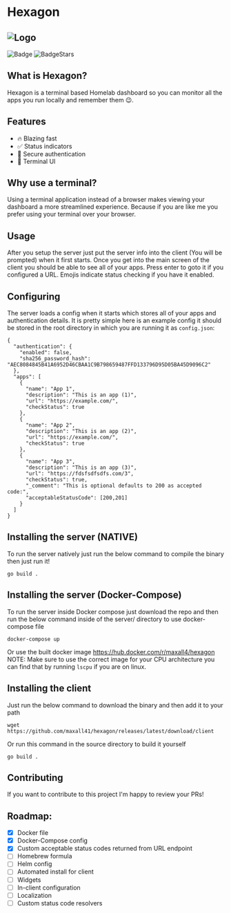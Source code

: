 # Hexagon
![Logo](https://i.ibb.co/MMVFhfq/logo.png)
---
![Badge](https://img.shields.io/github/release-date/maxall41/hexagon)
![BadgeStars](https://img.shields.io/github/stars/maxall41/hexagon?style=social)
## What is Hexagon?
Hexagon is a terminal based Homelab dashboard so you can monitor all the apps you run locally and remember them 😉.
## Features
- 🔥 Blazing fast
- ✅ Status indicators
- 🔐 Secure authentication
- 🎉 Terminal UI
## Why use a terminal?
Using a terminal application instead of a browser makes viewing your dashboard a more streamlined experience. Because if you are like me you prefer using your terminal over your browser.
## Usage
After you setup the server just put the server info into the client (You will be prompted) when it first starts. Once you get into the main screen of the client you should be able to see all of your apps. Press enter to goto it if you configured a URL. Emojis indicate status checking if you have it enabled.
## Configuring
The server loads a config when it starts which stores all of your apps and authentication details. It is pretty simple here is an example config it should be stored in the root directory in which you are running it as `config.json`:
```
{
  "authentication": {
    "enabled": false,
    "sha256_password_hash": "AEC8084845B41A6952D46CBAA1C9B798659487FFD133796D95D05BA45D9096C2"
  },
  "apps": [
    {
      "name": "App 1",
      "description": "This is an app (1)",
      "url": "https://example.com/",
      "checkStatus": true
    },
    {
      "name": "App 2",
      "description": "This is an app (2)",
      "url": "https://example.com/",
      "checkStatus": true
    },
    {
      "name": "App 3",
      "description": "This is an app (3)",
      "url": "https://fdsfsdfsdfs.com/3",
      "checkStatus": true,
      "_comment": "This is optional defaults to 200 as accepted code:",
      "acceptableStatusCode": [200,201]
    }
  ]
}
```
## Installing the server (NATIVE)
To run the server natively just run the below command to compile the binary then just run it!
```
go build .
```
## Installing the server (Docker-Compose)
To run the server inside Docker compose just download the repo and then run the below command inside of the server/ directory to use docker-compose file
```
docker-compose up
```
Or use the built docker image https://hub.docker.com/r/maxall4/hexagon
NOTE: Make sure to use the correct image for your CPU architecture you can find that by running `lscpu` if you are on linux.
## Installing the client
Just run the below command to download the binary and then add it to your path
```
wget https://github.com/maxall41/hexagon/releases/latest/download/client
```
Or run this command in the source directory to build it yourself
```
go build .
```
## Contributing
If you want to contribute to this project I'm happy to review your PRs!
## Roadmap:
- [x] Docker file
- [x] Docker-Compose config
- [x] Custom acceptable status codes returned from URL endpoint
- [ ] Homebrew formula
- [ ] Helm config
- [ ] Automated install for client
- [ ] Widgets
- [ ] In-client configuration
- [ ] Localization
- [ ] Custom status code resolvers
